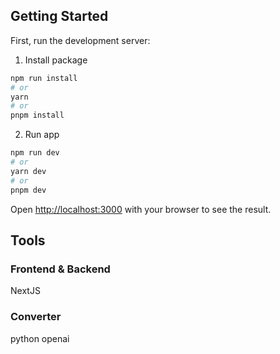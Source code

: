 ## Getting Started

First, run the development server:

1. Install package
```bash
npm run install
# or
yarn
# or
pnpm install
```

2. Run app
```bash
npm run dev
# or
yarn dev
# or
pnpm dev
```

Open [http://localhost:3000](http://localhost:3000) with your browser to see the result.

## Tools 
### Frontend & Backend

NextJS

### Converter

python
openai
